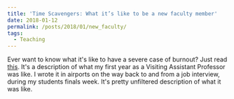 ```yaml
---
title: 'Time Scavengers: What it’s like to be a new faculty member'
date: 2018-01-12
permalink: /posts/2018/01/new_faculty/
tags:
  - Teaching
---
```


Ever want to know what it's like to have a severe case of burnout? Just read [this](https://timescavengers.blog/2018/01/12/what-its-like-to-be-a-new-faculty-member/). It's a description of what my first year as a Visiting Assistant Professor was like. I wrote it in airports on the way back to and from a job interview, during my students finals week. It's pretty unfiltered description of what it was like.
